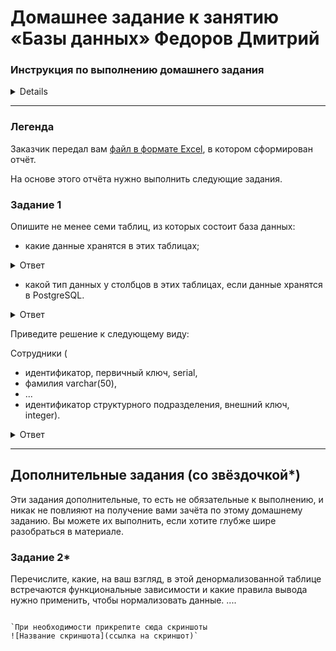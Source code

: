 # Домашнее задание к занятию «Базы данных» Федоров Дмитрий

### Инструкция по выполнению домашнего задания

<details>


1. Сделайте fork [репозитория c шаблоном решения](https://github.com/netology-code/sys-pattern-homework) к себе в Github и переименуйте его по названию или номеру занятия, например, https://github.com/имя-вашего-репозитория/gitlab-hw или https://github.com/имя-вашего-репозитория/8-03-hw).
2. Выполните клонирование этого репозитория к себе на ПК с помощью команды `git clone`.
3. Выполните домашнее задание и заполните у себя локально этот файл README.md:
   - впишите вверху название занятия и ваши фамилию и имя;
   - в каждом задании добавьте решение в требуемом виде: текст/код/скриншоты/ссылка;
   - для корректного добавления скриншотов воспользуйтесь инструкцией [«Как вставить скриншот в шаблон с решением»](https://github.com/netology-code/sys-pattern-homework/blob/main/screen-instruction.md);
   - при оформлении используйте возможности языка разметки md. Коротко об этом можно посмотреть в [инструкции по MarkDown](https://github.com/netology-code/sys-pattern-homework/blob/main/md-instruction.md).
4. После завершения работы над домашним заданием сделайте коммит (`git commit -m "comment"`) и отправьте его на Github (`git push origin`).
5. Для проверки домашнего задания преподавателем в личном кабинете прикрепите и отправьте ссылку на решение в виде md-файла в вашем Github.
6. Любые вопросы задавайте в чате учебной группы и/или в разделе «Вопросы по заданию» в личном кабинете.

Желаем успехов в выполнении домашнего задания.
</details>


---
### Легенда

Заказчик передал вам [файл в формате Excel](https://github.com/netology-code/sdb-homeworks/blob/main/resources/hw-12-1.xlsx), в котором сформирован отчёт. 

На основе этого отчёта нужно выполнить следующие задания.

### Задание 1

Опишите не менее семи таблиц, из которых состоит база данных:

- какие данные хранятся в этих таблицах;

<details>
<summary>Ответ</summary>

* ФИО сотрудника  - фамилия, имя и отчество сотрудника
* Оклад  - заработная плата сотрудника
* Должность  - занимаемая должность сотрудником
* Тип подразделения - отдел в котором работает сотрудник
* Структурное подразделение - принадлежность учреждению
* Дата найма - дата найма сотрудника
* Адрес филиала - местонахождение филиала
* Проект на который назначен - наименование проeкта на который назначен сотрудник

</details>

- какой тип данных у столбцов в этих таблицах, если данные хранятся в PostgreSQL.

<details>
<summary>Ответ</summary>

* ФИО сотрудника  -  строковый (varchar)
* Оклад  - числовой (decimal/numeric)
* Должность  - строковый (varchar)
* Тип подразделения - строковый (varchar)
* Структурное подразделение - строковый (varchar)
* Дата найма - дата и время (tinyint)
* Адрес филиала - местонахождение филиала (varchar)
* Проект на который назначен - строковый (varchar)

</details>


Приведите решение к следующему виду:

Сотрудники (

- идентификатор, первичный ключ, serial,
- фамилия varchar(50),
- ...
- идентификатор структурного подразделения, внешний ключ, integer).

<details>
<summary>Ответ</summary>




</details>

------

## Дополнительные задания (со звёздочкой*)
Эти задания дополнительные, то есть не обязательные к выполнению, и никак не повлияют на получение вами зачёта по этому домашнему заданию. Вы можете их выполнить, если хотите глубже шире разобраться в материале.


### Задание 2*

Перечислите, какие, на ваш взгляд, в этой денормализованной таблице встречаются функциональные зависимости и какие правила вывода нужно применить, чтобы нормализовать данные.
....
```

`При необходимости прикрепитe сюда скриншоты
![Название скриншота](ссылка на скриншот)`

